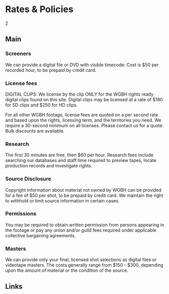 # Rates & Policies

2

## Main

### Screeners 
We can provide a digital file or DVD with visible timecode:  Cost is $50 per recorded hour, to be prepaid by credit card.

### License fees
DIGITAL CLIPS:  We license by the clip ONLY for the WGBH rights ready digital clips found on this site.  Digital clips may be licensed at a rate of $180 for SD clips and $250 for HD clips.  

For all other WGBH footage, license fees are quoted on a per second rate and based upon the rights, licensing term, and the territories you need. We require a 30-second minimum on all licenses.  Please contact us for a quote.  Bulk discounts are available.

### Research  
The first 30 minutes are free, then $60 per hour.
Research fees include searching our databases and staff time required to preview tapes, locate production records and investigate rights.

### Source Disclosure
Copyright information about material not owned by WGBH can be provided for a fee of $50 per shot, to be prepaid by credit card.  We maintain the right to withhold or limit source information in certain cases.

### Permissions
You may be required to obtain written permission from persons appearing in the footage or pay any union and/or guild fees required under applicable collective bargaining agreements.

### Masters
We can provide only your final, licensed shot selections as digital files or videotape masters.  The costs generally range from $150 - $300, depending upon the amount of material or the condition of the source.



## Links
